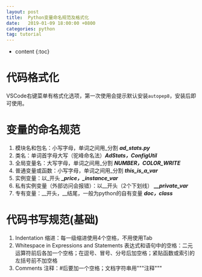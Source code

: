 ```yaml
---
layout: post
title:  Python变量命名规范及格式化
date:   2019-01-09 18:00:00 +0800
categories: python
tag: tutorial
---
```


* content
{:toc}

# 代码格式化

VSCode右键菜单有格式化选项，第一次使用会提示默认安装`autopep8`，安装后即可使用。

# 变量的命名规范

1. 模块名和包名：小写字母，单词之间用_分割 ***ad_stats.py***  
2. 类名：单词首字母大写（驼峰命名法）***AdStats，ConfigUtil***  
3. 全局变量名：大写字母，单词之间用_分割 ***NUMBER，COLOR_WRITE***
4. 普通变量或函数：小写字母，单词之间用_分割 ***this_is_a_var***
5. 实例变量：以_开头 ***_price，_instance_var***
6. 私有实例变量（外部访问会报错）：以__开头（2个下划线） ***__private_var***
7. 专有变量：__开头，__结尾，一般为python的自有变量 ***__doc__，__class__***

# 代码书写规范(基础)

1. Indentation 缩进：每一级缩进使用4个空格，不用使用Tab
2. Whitespace in Expressions and Statements 表达式和语句中的空格：二元运算符前后各加一个空格；在逗号、冒号、分号后加空格；紧贴函数或索引的左括号前不加空格
3. Comments 注释：#后要加一个空格；文档字符串用"""注释"""